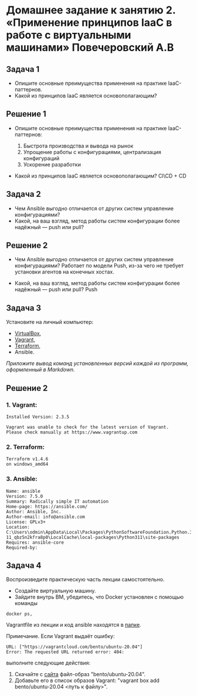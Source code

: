 # Домашнее задание к занятию 2. «Применение принципов IaaC в работе с виртуальными машинами» Повечеровский А.В


## Задача 1

- Опишите основные преимущества применения на практике IaaC-паттернов.
- Какой из принципов IaaC является основополагающим?


## Решение 1

- Опишите основные преимущества применения на практике IaaC-паттернов:
    1. Быстрота производства и вывода на рынок
    2. Упрощение работы с конфигурациями, централизация конфигураций
    3. Ускорение разработки

- Какой из принципов IaaC является основополагающим?
    CI\CD + CD


## Задача 2

- Чем Ansible выгодно отличается от других систем управление конфигурациями?
- Какой, на ваш взгляд, метод работы систем конфигурации более надёжный — push или pull?


## Решение 2

- Чем Ansible выгодно отличается от других систем управление конфигурациями?
    Работает по модели Push, из-за чего не требует установки агентов на конечных хостах.


- Какой, на ваш взгляд, метод работы систем конфигурации более надёжный — push или pull?
    Push

## Задача 3

Установите на личный компьютер:

- [VirtualBox](https://www.virtualbox.org/),
- [Vagrant](https://github.com/netology-code/devops-materials),
- [Terraform](https://github.com/netology-code/devops-materials/blob/master/README.md),
- Ansible.

*Приложите вывод команд установленных версий каждой из программ, оформленный в Markdown.*


## Решение 2

### 1. Vagrant:
    Installed Version: 2.3.5

    Vagrant was unable to check for the latest version of Vagrant.
    Please check manually at https://www.vagrantup.com

### 2. Terraform:
    Terraform v1.4.6
    on windows_amd64

### 3. Ansible:
    Name: ansible
    Version: 7.5.0
    Summary: Radically simple IT automation
    Home-page: https://ansible.com/
    Author: Ansible, Inc.
    Author-email: info@ansible.com
    License: GPLv3+
    Location: C:\Users\odmin\AppData\Local\Packages\PythonSoftwareFoundation.Python.3.  11_qbz5n2kfra8p0\LocalCache\local-packages\Python311\site-packages
    Requires: ansible-core
    Required-by:

## Задача 4 

Воспроизведите практическую часть лекции самостоятельно.

- Создайте виртуальную машину.
- Зайдите внутрь ВМ, убедитесь, что Docker установлен с помощью команды
```
docker ps,
```
Vagrantfile из лекции и код ansible находятся в [папке](https://github.com/netology-code/virt-homeworks/tree/virt-11/05-virt-02-iaac/src).

Примечание. Если Vagrant выдаёт ошибку:
```
URL: ["https://vagrantcloud.com/bento/ubuntu-20.04"]     
Error: The requested URL returned error: 404:
```

выполните следующие действия:

1. Скачайте с [сайта](https://app.vagrantup.com/bento/boxes/ubuntu-20.04) файл-образ "bento/ubuntu-20.04".
2. Добавьте его в список образов Vagrant: "vagrant box add bento/ubuntu-20.04 <путь к файлу>".

